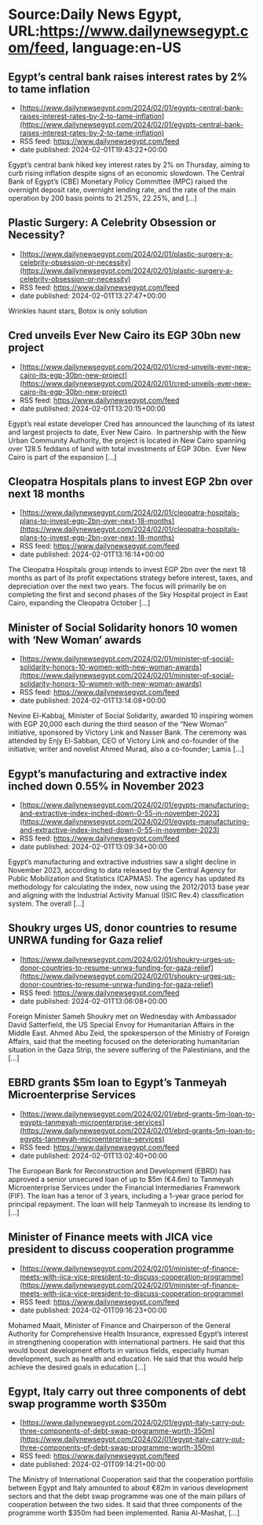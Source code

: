 # Source:Daily News Egypt, URL:https://www.dailynewsegypt.com/feed, language:en-US

## Egypt’s central bank raises interest rates by 2% to tame inflation
 - [https://www.dailynewsegypt.com/2024/02/01/egypts-central-bank-raises-interest-rates-by-2-to-tame-inflation](https://www.dailynewsegypt.com/2024/02/01/egypts-central-bank-raises-interest-rates-by-2-to-tame-inflation)
 - RSS feed: https://www.dailynewsegypt.com/feed
 - date published: 2024-02-01T19:43:22+00:00

Egypt&#8217;s central bank hiked key interest rates by 2% on Thursday, aiming to curb rising inflation despite signs of an economic slowdown. The Central Bank of Egypt&#8217;s (CBE) Monetary Policy Committee (MPC) raised the overnight deposit rate, overnight lending rate, and the rate of the main operation by 200 basis points to 21.25%, 22.25%, and [&#8230;]

## Plastic Surgery: A Celebrity Obsession or Necessity?
 - [https://www.dailynewsegypt.com/2024/02/01/plastic-surgery-a-celebrity-obsession-or-necessity](https://www.dailynewsegypt.com/2024/02/01/plastic-surgery-a-celebrity-obsession-or-necessity)
 - RSS feed: https://www.dailynewsegypt.com/feed
 - date published: 2024-02-01T13:27:47+00:00

Wrinkles haunt stars, Botox is only solution

## Cred unveils Ever New Cairo its EGP 30bn new project
 - [https://www.dailynewsegypt.com/2024/02/01/cred-unveils-ever-new-cairo-its-egp-30bn-new-project](https://www.dailynewsegypt.com/2024/02/01/cred-unveils-ever-new-cairo-its-egp-30bn-new-project)
 - RSS feed: https://www.dailynewsegypt.com/feed
 - date published: 2024-02-01T13:20:15+00:00

Egypt’s real estate developer Cred has announced the launching of its latest and largest projects to date, Ever New Cairo.&#160; In partnership with the New Urban Community Authority, the project is located in New Cairo spanning over 128.5 feddans of land with total investments of EGP 30bn.&#160; Ever New Cairo is part of the expansion [&#8230;]

## Cleopatra Hospitals plans to invest EGP 2bn over next 18 months
 - [https://www.dailynewsegypt.com/2024/02/01/cleopatra-hospitals-plans-to-invest-egp-2bn-over-next-18-months](https://www.dailynewsegypt.com/2024/02/01/cleopatra-hospitals-plans-to-invest-egp-2bn-over-next-18-months)
 - RSS feed: https://www.dailynewsegypt.com/feed
 - date published: 2024-02-01T13:16:14+00:00

The Cleopatra Hospitals group intends to invest EGP 2bn over the next 18 months as part of its profit expectations strategy before interest, taxes, and depreciation over the next two years. The focus will primarily be on completing the first and second phases of the Sky Hospital project in East Cairo, expanding the Cleopatra October [&#8230;]

## Minister of Social Solidarity honors 10 women with ‘New Woman’ awards
 - [https://www.dailynewsegypt.com/2024/02/01/minister-of-social-solidarity-honors-10-women-with-new-woman-awards](https://www.dailynewsegypt.com/2024/02/01/minister-of-social-solidarity-honors-10-women-with-new-woman-awards)
 - RSS feed: https://www.dailynewsegypt.com/feed
 - date published: 2024-02-01T13:14:08+00:00

Nevine El-Kabbaj, Minister of Social Solidarity, awarded 10 inspiring women with EGP 20,000 each during the third season of the “New Woman” initiative, sponsored by Victory Link and Nasser Bank. The ceremony was attended by Enjy El-Sabban, CEO of Victory Link and co-founder of the initiative; writer and novelist Ahmed Murad, also a co-founder; Lamis [&#8230;]

## Egypt’s manufacturing and extractive index inched down 0.55% in November 2023
 - [https://www.dailynewsegypt.com/2024/02/01/egypts-manufacturing-and-extractive-index-inched-down-0-55-in-november-2023](https://www.dailynewsegypt.com/2024/02/01/egypts-manufacturing-and-extractive-index-inched-down-0-55-in-november-2023)
 - RSS feed: https://www.dailynewsegypt.com/feed
 - date published: 2024-02-01T13:09:34+00:00

Egypt&#8217;s manufacturing and extractive industries saw a slight decline in November 2023, according to data released by the Central Agency for Public Mobilization and Statistics (CAPMAS). The agency has updated its methodology for calculating the index, now using the 2012/2013 base year and aligning with the Industrial Activity Manual (ISIC Rev.4) classification system. The overall [&#8230;]

## Shoukry urges US, donor countries to resume UNRWA funding for Gaza relief
 - [https://www.dailynewsegypt.com/2024/02/01/shoukry-urges-us-donor-countries-to-resume-unrwa-funding-for-gaza-relief](https://www.dailynewsegypt.com/2024/02/01/shoukry-urges-us-donor-countries-to-resume-unrwa-funding-for-gaza-relief)
 - RSS feed: https://www.dailynewsegypt.com/feed
 - date published: 2024-02-01T13:06:08+00:00

Foreign Minister Sameh Shoukry met on Wednesday with Ambassador David Satterfield, the US Special Envoy for Humanitarian Affairs in the Middle East. Ahmed Abu Zeid, the spokesperson of the Ministry of Foreign Affairs, said that the meeting focused on the deteriorating humanitarian situation in the Gaza Strip, the severe suffering of the Palestinians, and the [&#8230;]

## EBRD grants $5m loan to Egypt’s Tanmeyah Microenterprise Services
 - [https://www.dailynewsegypt.com/2024/02/01/ebrd-grants-5m-loan-to-egypts-tanmeyah-microenterprise-services](https://www.dailynewsegypt.com/2024/02/01/ebrd-grants-5m-loan-to-egypts-tanmeyah-microenterprise-services)
 - RSS feed: https://www.dailynewsegypt.com/feed
 - date published: 2024-02-01T13:02:40+00:00

The European Bank for Reconstruction and Development (EBRD) has approved a senior unsecured loan of up to $5m (€4.6m) to Tanmeyah Microenterprise Services under the Financial Intermediaries Framework (FIF). The loan has a tenor of 3 years, including a 1-year grace period for principal repayment. The loan will help Tanmeyah to increase its lending to [&#8230;]

## Minister of Finance meets with JICA vice president to discuss cooperation programme
 - [https://www.dailynewsegypt.com/2024/02/01/minister-of-finance-meets-with-jica-vice-president-to-discuss-cooperation-programme](https://www.dailynewsegypt.com/2024/02/01/minister-of-finance-meets-with-jica-vice-president-to-discuss-cooperation-programme)
 - RSS feed: https://www.dailynewsegypt.com/feed
 - date published: 2024-02-01T09:16:23+00:00

Mohamed Maait, Minister of Finance and Chairperson of the General Authority for Comprehensive Health Insurance, expressed Egypt’s interest in strengthening cooperation with international partners. He said that this would boost development efforts in various fields, especially human development, such as health and education. He said that this would help achieve the desired goals in education [&#8230;]

## Egypt, Italy carry out three components of debt swap programme worth $350m
 - [https://www.dailynewsegypt.com/2024/02/01/egypt-italy-carry-out-three-components-of-debt-swap-programme-worth-350m](https://www.dailynewsegypt.com/2024/02/01/egypt-italy-carry-out-three-components-of-debt-swap-programme-worth-350m)
 - RSS feed: https://www.dailynewsegypt.com/feed
 - date published: 2024-02-01T09:14:21+00:00

The Ministry of International Cooperation said that the cooperation portfolio between Egypt and Italy amounted to about €82m in various development sectors and that the debt swap programme was one of the main pillars of cooperation between the two sides. It said that three components of the programme worth $350m had been implemented. Rania Al-Mashat, [&#8230;]

